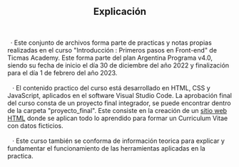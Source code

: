 <h2 align=center>Explicación</h2></br>
<p> &ensp;· Este conjunto de archivos forma parte de practicas y notas propias realizadas en el curso "Introducción : Primeros pasos en Front-end" de Ticmas Academy. Este forma parte del plan Argentina Programa v4.0, siendo su fecha de inicio el día 30 de diciembre del año 2022 y finalización para el día 1 de febrero del año 2023.
<br>
<br>
&ensp; · El contenido practico del curso está desarrollado en HTML, CSS y JavaScript, aplicados en el software Visual Studio Code. La aprobación final del curso consta de un proyecto final integrador, se puede encontrar dentro de la carpeta "proyecto_final". Este consiste en la creación de un <a href = 'https://sofitapiola.github.io/DESARROLLO-WEB/curriculum_vitae.html'>sitio web HTML</a> donde se aplican todo lo aprendido para formar un Curriculum Vitae con datos ficticios.
<br>
<br>
&ensp; · Este curso también se conforma de información teorica para explicar y fundamentar el funcionamiento de las herramientas aplicadas en la practica.</p>